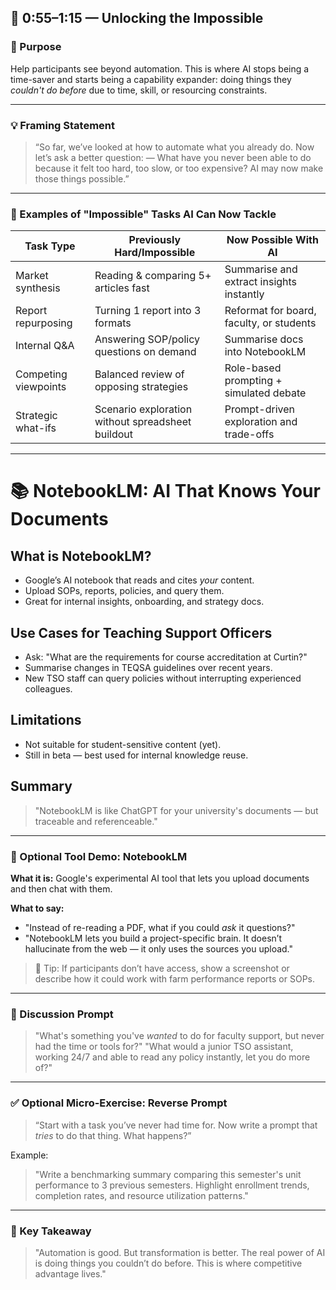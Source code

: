 ## 🌟 0:55–1:15 — Unlocking the Impossible

### 🌟 Purpose

Help participants see beyond automation. This is where AI stops being a time-saver and starts being a capability expander: doing things they *couldn't do before* due to time, skill, or resourcing constraints.

---

### 💡 Framing Statement

> “So far, we’ve looked at how to automate what you already do. Now let’s ask a better question: — What have you never been able to do because it felt too hard, too slow, or too expensive? AI may now make those things possible.”

---

### 🧠 Examples of "Impossible" Tasks AI Can Now Tackle

| Task Type            | Previously Hard/Impossible                        | Now Possible With AI                     |
| -------------------- | ------------------------------------------------- | ---------------------------------------- |
| Market synthesis     | Reading & comparing 5+ articles fast              | Summarise and extract insights instantly |
| Report repurposing   | Turning 1 report into 3 formats                   | Reformat for board, faculty, or students |
| Internal Q\&A        | Answering SOP/policy questions on demand          | Summarise docs into NotebookLM           |
| Competing viewpoints | Balanced review of opposing strategies            | Role-based prompting + simulated debate  |
| Strategic what-ifs   | Scenario exploration without spreadsheet buildout | Prompt-driven exploration and trade-offs |

---

# 📚 NotebookLM: AI That Knows Your Documents

## What is NotebookLM?
- Google’s AI notebook that reads and cites *your* content.
- Upload SOPs, reports, policies, and query them.
- Great for internal insights, onboarding, and strategy docs.

## Use Cases for Teaching Support Officers
- Ask: "What are the requirements for course accreditation at Curtin?"
- Summarise changes in TEQSA guidelines over recent years.
- New TSO staff can query policies without interrupting experienced colleagues.

## Limitations
- Not suitable for student-sensitive content (yet).
- Still in beta — best used for internal knowledge reuse.

## Summary
> "NotebookLM is like ChatGPT for your university's documents — but traceable and referenceable."


---

### 🤖 Optional Tool Demo: NotebookLM


**What it is:** Google's experimental AI tool that lets you upload documents and then chat with them.

**What to say:**

* "Instead of re-reading a PDF, what if you could *ask* it questions?"
* "NotebookLM lets you build a project-specific brain. It doesn’t hallucinate from the web — it only uses the sources you upload."

> 📅 Tip: If participants don’t have access, show a screenshot or describe how it could work with farm performance reports or SOPs.

---

### 🧠 Discussion Prompt

> "What's something you've *wanted* to do for faculty support, but never had the time or tools for?"
> "What would a junior TSO assistant, working 24/7 and able to read any policy instantly, let you do more of?"

---

### ✅ Optional Micro-Exercise: Reverse Prompt

> “Start with a task you’ve never had time for. Now write a prompt that *tries* to do that thing. What happens?”

Example:

> "Write a benchmarking summary comparing this semester's unit performance to 3 previous semesters. Highlight enrollment trends, completion rates, and resource utilization patterns."

---

### 🔹 Key Takeaway

> "Automation is good. But transformation is better. The real power of AI is doing things you couldn’t do before. This is where competitive advantage lives."

